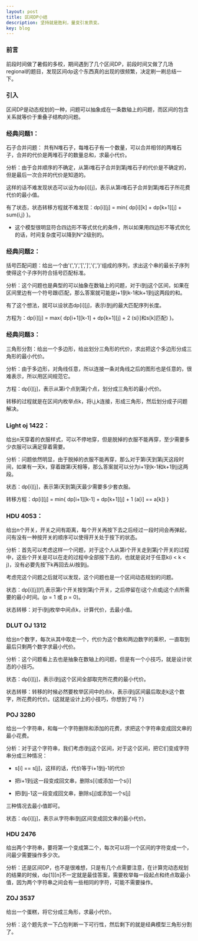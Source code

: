 ```yaml
---
layout: post
title: 区间DP小结
description: 坚持就是胜利，量变引发质变。
key: blog
---
```


### 前言

前段时间做了暑假的多校，期间遇到了几个区间DP，前段时间又做了几场regional的题目，发现区间dp这个东西真的出现的很频繁，决定刷一刷总结一下。

### 引入

区间DP是动态规划的一种，问题可以抽象成在一条数轴上的问题，而区间的包含关系就等价于重叠子结构的问题。

### 经典问题1：

石子合并问题： 共有N堆石子，每堆石子有一个数量，可以合并相邻的两堆石子，合并的代价是两堆石子的数量总和，求最小代价。

分析：由于合并顺序的不确定，从第i堆石子合并到第j堆石子的代价是不确定的，但是最后一次合并的代价是知道的。

这样的话不难发现状态可以设为dp[i][j]，表示从第i堆石子合并到第j堆石子所花费代价的最小值。

有了状态，状态转移方程就不难发现：dp[i][j] = min{ dp[i][k] + dp[k+1][j] + sum{i,j} }。

* 这个模型很明显符合四边形不等式优化的条件，所以如果用四边形不等式优化的话，时间复杂度可以降到N^2级别的。

### 经典问题2：

括号匹配问题：给出一个由'(',')','[',']','{','}'组成的序列，求出这个串的最长子序列使得这个子序列符合括号匹配标准。

分析：这个问题也是典型的可以抽象在数轴上的问题，对于i到j这个区间，如果在区间里边有一个符号跟i匹配，那么答案就可能是i+1到k-1和k+1到j这两段的和。

有了这个想法，就可以设状态dp[i][j]，表示i到j的最大匹配序列长度。

方程为：dp[i][j] = max{ dp[i+1][k-1] + dp[k+1][j] + 2 (s[i]和s[k]匹配) }。

### 经典问题3：

三角形分割：给出一个多边形，给出划分三角形的代价，求出把这个多边形分成三角形的最小代价。

分析：由于多边形，对角线任意，所以连接一条对角线之后的图形也是任意的，很难表示，所以用区间规范它。

方程：dp[i][j]，表示从第i个点到第j个点，划分成三角形的最小代价。

转移的过程就是在区间内枚举点k，将i,j,k连接，形成三角形，然后划分成子问题解决。

### Light oj 1422：

给出n天穿着的衣服样式，可以不停地穿，但是脱掉的衣服不能再穿，至少需要多少衣服可以满足穿着需要。

分析：问题依然明显，由于脱掉的衣服不能再穿，那么对于第i天到第j天这段时间，如果有一天k，穿着跟第i天相等，那么答案就可以分为i+1到k-1和k+1到j这两段。

状态：dp[i][j]，表示第i天到第j天最少需要多少套衣服。

转移方程：dp[i][j] = min{ dp[i+1][k-1] + dp[k+1][j] + 1 (a[i] == a[k]) }

### HDU 4053：

给出n个开关，开关之间有距离，每个开关再按下去之后经过一段时间会再弹起，问有没有一种按开关的顺序可以使得开关处于按下的状态。

分析：首先可以考虑这样一个问题，对于这个人从第i个开关走到第j个开关的过程中，这些个开关是可以在走的过程中全部按下去的，也就是说对于任意k(i < k < j)，没有必要先按下k再回去从i按到j。

考虑完这个问题之后就可以发现，这个问题也是一个区间动态规划的问题。

状态：dp[i][j][f],表示第i个开关按到第j个开关，之后停留在i这个点或j这个点所需要的最小时间。(p = 1 或 p = 0)。

状态转移：对于i到j枚举中间点k，计算代价，去最小值。

### DLUT OJ 1312

给出n个数字，每次从其中取走一个，代价为这个数和两边数字的乘积，一直取到最后只剩两个数字求最小代价。

分析：这个问题看上去也是抽象在数轴上的问题，但是有一个小技巧，就是设计状态的小技巧。

状态：dp[i][j]，表示i到j这个区间全部取完所花费的最小代价。

状态转移：转移的时候必然要枚举区间中的点k，表示i到j区间最后取走k这个数字，所花费的代价。(这就是设计上的小技巧，你想到了吗？)

### POJ 3280

给出一个字符串，和每一个字符删除和添加的花费，求把这个字符串变成回文串的最小花费。

分析：对于这个字符串，我们考虑i到j这个区间，对于这个区间，把它们变成字符串分成三种情况：

* s[i] == s[j]，这样的话，代价等于i+1到j-1的代价

* 把i+1到j这一段变成回文串，删除s[i]或添加一个s[i]

* 把i到j-1这一段变成回文串，删除s[j]或添加一个s[j]

三种情况去最小值即可。

状态：dp[i][j]，表示从字符串i到j区间变成回文串的最小代价。

### HDU 2476

给出两个字符串，要将第一个变成第二个，每次可以将一个区间的字符变成一个，问最少需要操作多少次。

分析：还是区间DP，也不是很难想，只是有几个点需要注意，在计算完动态规划的结果的时候，dp[1][n]不一定就是最佳答案，需要枚举每一段起点和终点取最小值，因为两个字符串之间会有一些相同的字符，可能不需要操作。

### ZOJ 3537

给出一个蛋糕，将它分成三角形，求最小代价。

分析：这个题先求一下凸包判断一下可行性，然后剩下的就是经典模型三角形分割了。

